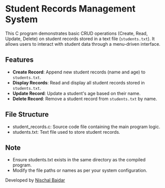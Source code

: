 # Student Records Management System

This C program demonstrates basic CRUD operations (Create, Read, Update, Delete) on student records stored in a text file (`students.txt`). It allows users to interact with student data through a menu-driven interface.

## Features

- **Create Record**: Append new student records (name and age) to `students.txt`.
- **Display Records**: Read and display all student records stored in `students.txt`.
- **Update Record**: Update a student's age based on their name.
- **Delete Record**: Remove a student record from `students.txt` by name.

## File Structure
- student_records.c: Source code file containing the main program logic.
- students.txt: Text file used to store student records.

## Note
- Ensure students.txt exists in the same directory as the compiled program.
- Modify the file paths or names as per your system configuration.

Developed by [Nischal Baidar](https://github.com/bainash10)

